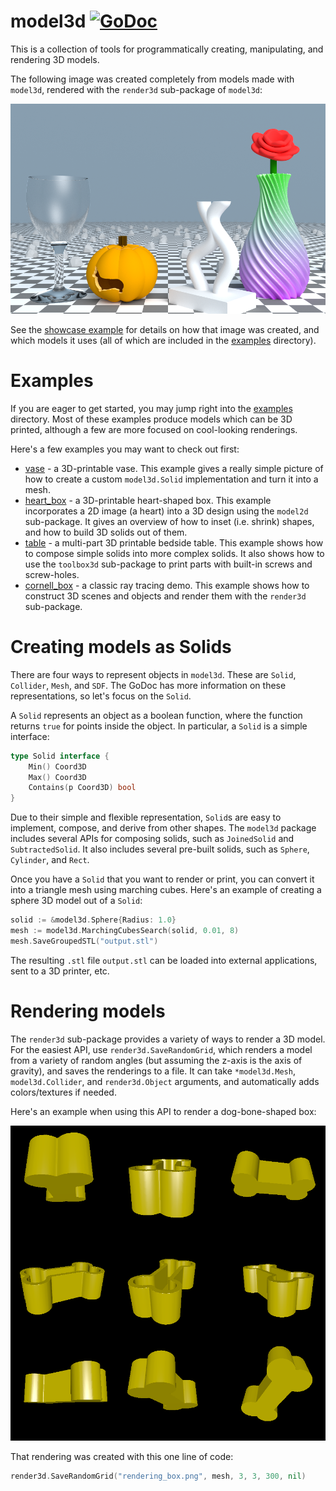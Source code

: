 # model3d [![GoDoc](https://godoc.org/github.com/unixpickle/model3d?status.svg)](https://godoc.org/github.com/unixpickle/model3d)

This is a collection of tools for programmatically creating, manipulating, and rendering 3D models.

The following image was created completely from models made with `model3d`, rendered with the `render3d` sub-package of `model3d`:

![Showcase rendering](examples/renderings/showcase/output_hd.png)

See the [showcase example](examples/renderings/showcase) for details on how that image was created, and which models it uses (all of which are included in the [examples](examples) directory).

# Examples

If you are eager to get started, you may jump right into the [examples](examples) directory. Most of these examples produce models which can be 3D printed, although a few are more focused on cool-looking renderings.

Here's a few examples you may want to check out first:

 * [vase](examples/decoration/vase) - a 3D-printable vase. This example gives a really simple picture of how to create a custom `model3d.Solid` implementation and turn it into a mesh.
 * [heart_box](examples/romantic/heart_box) - a 3D-printable heart-shaped box. This example incorporates a 2D image (a heart) into a 3D design using the `model2d` sub-package. It gives an overview of how to inset (i.e. shrink) shapes, and how to build 3D solids out of them.
 * [table](examples/usable/table) - a multi-part 3D printable bedside table. This example shows how to compose simple solids into more complex solids. It also shows how to use the `toolbox3d` sub-package to print parts with built-in screws and screw-holes.
 * [cornell_box](examples/renderings/cornell_box) - a classic ray tracing demo. This example shows how to construct 3D scenes and objects and render them with the `render3d` sub-package.

# Creating models as Solids

There are four ways to represent objects in `model3d`. These are `Solid`, `Collider`, `Mesh`, and `SDF`. The GoDoc has more information on these representations, so let's focus on the `Solid`.

A `Solid` represents an object as a boolean function, where the function returns `true` for points inside the object. In particular, a `Solid` is a simple interface:

```go
type Solid interface {
	Min() Coord3D
	Max() Coord3D
	Contains(p Coord3D) bool
}
```

Due to their simple and flexible representation, `Solid`s are easy to implement, compose, and derive from other shapes. The `model3d` package includes several APIs for composing solids, such as `JoinedSolid` and `SubtractedSolid`. It also includes several pre-built solids, such as `Sphere`, `Cylinder`, and `Rect`.

Once you have a `Solid` that you want to render or print, you can convert it into a triangle mesh using marching cubes. Here's an example of creating a sphere 3D model out of a `Solid`:

```go
solid := &model3d.Sphere{Radius: 1.0}
mesh := model3d.MarchingCubesSearch(solid, 0.01, 8)
mesh.SaveGroupedSTL("output.stl")
```

The resulting `.stl` file `output.stl` can be loaded into external applications, sent to a 3D printer, etc.

# Rendering models

The `render3d` sub-package provides a variety of ways to render a 3D model. For the easiest API, use `render3d.SaveRandomGrid`, which renders a model from a variety of random angles (but assuming the z-axis is the axis of gravity), and saves the renderings to a file. It can take `*model3d.Mesh`, `model3d.Collider`, and `render3d.Object` arguments, and automatically adds colors/textures if needed.

Here's an example when using this API to render a dog-bone-shaped box:

![Rendering of a bone box](examples/usable/treat_box/rendering_box.png)

That rendering was created with this one line of code:

```go
render3d.SaveRandomGrid("rendering_box.png", mesh, 3, 3, 300, nil)
```

